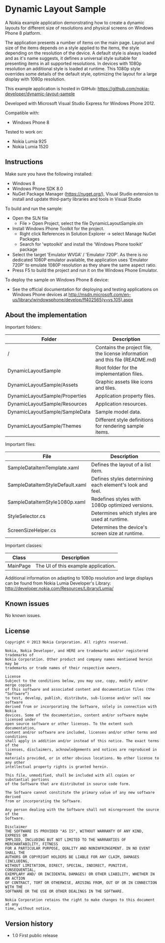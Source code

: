 Dynamic Layout Sample
=====================

A Nokia example application demonstrating how to create a dynamic layouts for different size of resolutions and physical screens on Windows Phone 8 platform.

The application presents a number of items on the main page. Layout and size of the items depends on a style applied to the items, the style depending on the resolution of the device. A default style is always loaded and as it's name suggests, it defines a universal style suitable for presenting items in all supported resolutions. In devices with 1080p resolution an additional style is loaded at runtime. This 1080p style overrides some details of the default style, optimizing the layout for a large display with 1080p resolution.

This example application is hosted in GitHub:
https://github.com/nokia-developer/dynamic-layout-sample

Developed with Microsoft Visual Studio Express for Windows Phone 2012.

Compatible with:

 * Windows Phone 8

Tested to work on:

 * Nokia Lumia 925
 * Nokia Lumia 1520 


Instructions
------------

Make sure you have the following installed:

 * Windows 8
 * Windows Phone SDK 8.0
 * NuGet Package Manager (https://nuget.org/), Visual Studio extension to install and update third-party libraries and tools in Visual Studio

To build and run the sample:

 * Open the SLN file
   * File > Open Project, select the file DynamicLayoutSample.sln
 * Install Windows Phone Toolkit for the project.
   * Right click References in Solution Explorer -> select Manage NuGet Packages
   * Search for 'wptoolkit' and install the 'Windows Phone toolkit' package 
 * Select the target 'Emulator WVGA' / 'Emulator 720P'. As there is no dedicated 1080P emulator available, the application uses 'Emulator 720P' to emulate 1080P resolution as they share the same aspect ratio.
 * Press F5 to build the project and run it on the Windows Phone Emulator.

To deploy the sample on Windows Phone 8 device:
 * See the official documentation for deploying and testing applications on Windows Phone devices at http://msdn.microsoft.com/en-us/library/windowsphone/develop/ff402565(v=vs.105).aspx


About the implementation
------------------------

Important folders:

| Folder | Description |
| ------ | ----------- |
| / | Contains the project file, the license information and this file (README.md) |
| DynamicLayoutSample | Root folder for the implementation files.  |
| DynamicLayoutSample/Assets | Graphic assets like icons and tiles. |
| DynamicLayoutSample/Properties | Application property files. |
| DynamicLayoutSample/Resources | Application resources. |
| DynamicLayoutSample/SampleData | Sample model data. |
| DynamicLayoutSample/Themes | Different style definitions for rendering sample items.  |

Important files:

| File | Description |
| ---- | ----------- |
| SampleDataItemTemplate.xaml | Defines the layout of a list item. |
| SampleDataItemStyleDefault.xaml | Defines styles determining each element's look and feel. |
| SampleDataItemStyle1080p.xaml | Redefines styles with 1080p optimized versions. |
| StyleSelector.cs | Determines which styles are used at runtime. |
| ScreenSizeHelper.cs | Determines the device's screen size at runtime. |

Important classes:

| Class | Description |
| ----- | ----------- |
| MainPage | The UI of this example application. |

Additional information on adapting to 1080p resolution and large displays can be found from Nokia Lumia Developer's Library: http://developer.nokia.com/Resources/Library/Lumia/


Known issues
------------

No known issues.


License
-------

    Copyright © 2013 Nokia Corporation. All rights reserved.
    
    Nokia, Nokia Developer, and HERE are trademarks and/or registered trademarks of
    Nokia Corporation. Other product and company names mentioned herein may be
    trademarks or trade names of their respective owners.
    
    License
    Subject to the conditions below, you may use, copy, modify and/or merge copies
    of this software and associated content and documentation files (the “Software”)
    to test, develop, publish, distribute, sub-license and/or sell new software
    derived from or incorporating the Software, solely in connection with Nokia
    devices. Some of the documentation, content and/or software maybe licensed under
    open source software or other licenses. To the extent such documentation,
    content and/or software are included, licenses and/or other terms and conditions
    shall apply in addition and/or instead of this notice. The exact terms of the
    licenses, disclaimers, acknowledgements and notices are reproduced in the
    materials provided, or in other obvious locations. No other license to any other
    intellectual property rights is granted herein.
    
    This file, unmodified, shall be included with all copies or substantial portions
    of the Software that are distributed in source code form.
    
    The Software cannot constitute the primary value of any new software derived
    from or incorporating the Software.
    
    Any person dealing with the Software shall not misrepresent the source of the
    Software.
    
    Disclaimer
    THE SOFTWARE IS PROVIDED "AS IS", WITHOUT WARRANTY OF ANY KIND, EXPRESS OR
    IMPLIED, INCLUDING BUT NOT LIMITED TO THE WARRANTIES OF MERCHANTABILITY, FITNESS
    FOR A PARTICULAR PURPOSE, QUALITY AND NONINFRINGEMENT. IN NO EVENT SHALL THE
    AUTHORS OR COPYRIGHT HOLDERS BE LIABLE FOR ANY CLAIM, DAMAGES (INCLUDING,
    WITHOUT LIMITATION, DIRECT, SPECIAL, INDIRECT, PUNITIVE, CONSEQUENTIAL,
    EXEMPLARY AND/ OR INCIDENTAL DAMAGES) OR OTHER LIABILITY, WHETHER IN AN ACTION
    OF CONTRACT, TORT OR OTHERWISE, ARISING FROM, OUT OF OR IN CONNECTION WITH THE
    SOFTWARE OR THE USE OR OTHER DEALINGS IN THE SOFTWARE.
    
    Nokia Corporation retains the right to make changes to this document at any
    time, without notice.
  

Version history
---------------

 * 1.0 First public release 
